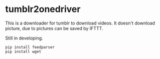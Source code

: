 # tumblr2onedriver
This is a downloader for tumblr to download videos. It doesn't download picture, due to pictures can be saved by IFTTT.

Still in developing.

```
pip install feedparser
pip install wget

```
